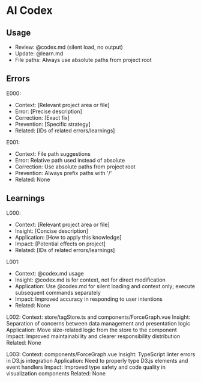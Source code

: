 # AI Codex

## Usage

- Review: @codex.md (silent load, no output)
- Update: @learn.md
- File paths: Always use absolute paths from project root

## Errors

E000:

- Context: [Relevant project area or file]
- Error: [Precise description]
- Correction: [Exact fix]
- Prevention: [Specific strategy]
- Related: [IDs of related errors/learnings]

E001:

- Context: File path suggestions
- Error: Relative path used instead of absolute
- Correction: Use absolute paths from project root
- Prevention: Always prefix paths with '/'
- Related: None


## Learnings


L000:

- Context: [Relevant project area or file]
- Insight: [Concise description]
- Application: [How to apply this knowledge]
- Impact: [Potential effects on project]
- Related: [IDs of related errors/learnings]

L001:

- Context: @codex.md usage
- Insight: @codex.md is for context, not for direct modification
- Application: Use @codex.md for silent loading and context only; execute subsequent commands separately
- Impact: Improved accuracy in responding to user intentions
- Related: None

L002:
Context: store/tagStore.ts and components/ForceGraph.vue
Insight: Separation of concerns between data management and presentation logic
Application: Move size-related logic from the store to the component
Impact: Improved maintainability and clearer responsibility distribution
Related: None


L003:
Context: components/ForceGraph.vue
Insight: TypeScript linter errors in D3.js integration
Application: Need to properly type D3.js elements and event handlers
Impact: Improved type safety and code quality in visualization components
Related: None




